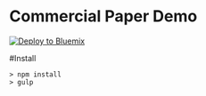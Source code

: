 # Commercial Paper Demo

[![Deploy to Bluemix](https://bluemix.net/deploy/button.png)](https://bluemix.net/deploy?repository=https://github.com/ashishrOSS/cp-web.git)

#Install

	> npm install
	> gulp
